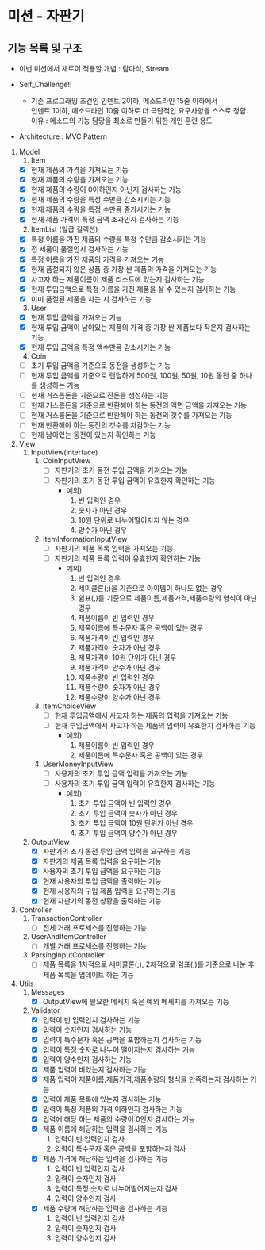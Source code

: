 # 미션 - 자판기

## 기능 목록 및 구조

- 이번 미션에서 새로이 적용할 개념 : 람다식, Stream
- Self_Challenge!!
  - 기존 프로그래밍 조건인 인덴트 2이하, 메소드라인 15줄 이하에서 <br>
                     인덴트 1이하, 메소드라인 10줄 이하로 더 극단적인 요구사항을 스스로 정함.<br>
                     이유 : 메소드의 기능 담당을 최소로 만들기 위한 개인 훈련 용도

- Architecture : MVC Pattern

1. Model
   1. Item
   - [x] 현재 제품의 가격을 가져오는 기능
   - [x] 현재 제품의 수량을 가져오는 기능
   - [x] 현재 제품의 수량이 0이하인지 아닌지 검사하는 기능
   - [x] 현재 제품의 수량을 특정 수만큼 감소시키는 기능
   - [x] 현재 제품의 수량을 특정 수만큼 증가시키는 기능
   - [x] 현재 제품 가격이 특정 금액 초과인지 검사하는 기능
   2. ItemList (일급 컬렉션)
   - [x] 특정 이름을 가진 제품의 수량을 특정 수만큼 감소시키는 기능
   - [x] 전 제품이 품절인지 검사하는 기능
   - [x] 특정 이름을 가진 제품의 가격을 가져오는 기능
   - [x] 현재 품절되지 않은 상품 중 가장 싼 제품의 가격을 가져오는 기능
   - [x] 사고자 하는 제품이름이 제품 리스트에 있는지 검사하는 기능
   - [x] 현재 투입금액으로 특정 이름을 가진 제품을 살 수 있는지 검사하는 기능
   - [x] 이미 품절된 제품을 사는 지 검사하는 기능
   3. User
   - [x] 현재 투입 금액을 가져오는 기능
   - [x] 현재 투입 금액이 남아있는 제품의 가격 중 가장 싼 제품보다 작은지 검사하는 기능
   - [x] 현재 투입 금액을 특정 액수만큼 감소시키는 기능
   4. Coin
   - [ ] 초기 투입 금액을 기준으로 동전을 생성하는 기능
   - [ ] 현재 투입 금액을 기준으로 랜덤하게 500원, 100원, 50원, 10원 동전 중 하나를 생성하는 기능
   - [ ] 현재 거스름돈을 기준으로 잔돈을 생성하는 기능
   - [ ] 현재 거스름돈을 기준으로 반환해야 하는 동전의 액면 금액을 가져오는 기능
   - [ ] 현재 거스름돈을 기준으로 반환해야 하는 동전의 갯수를 가져오는 기능
   - [ ] 현재 반환해야 하는 동전의 갯수를 차감하는 기능
   - [ ] 현재 남아있는 동전이 있는지 확인하는 기능
   
2. View
   1. InputView(interface)
      1. CoinInputView
         - [ ] 자판기의 초기 동전 투입 금액을 가져오는 기능
         - [ ] 자판기의 초기 동전 투입 금액이 유효한지 확인하는 기능
           - 예외) 
             1. 빈 입력인 경우
             2. 숫자가 아닌 경우
             3. 10원 단위로 나누어떨이지지 않는 경우
             4. 양수가 아닌 경우
      2. ItemInformationInputView
         - [ ] 자판기의 제품 목록 입력을 가져오는 기능
         - [ ] 자판기의 제품 목록 입력이 유효한지 확인하는 기능
           - 예외)
             1. 빈 입력인 경우
             2. 세미콜론(;)을 기준으로 아이템이 하나도 없는 경우
             3. 쉼표(,)를 기준으로 제품이름,제품가격,제품수량의 형식이 아닌 경우
             4. 제품이름이 빈 입력인 경우
             5. 제품이름에 특수문자 혹은 공백이 있는 경우
             6. 제품가격이 빈 입력인 경우
             7. 제품가격이 숫자가 아닌 경우
             8. 제품가격이 10원 단위가 아닌 경우
             9. 제품가격이 양수가 아닌 경우
             10. 제품수량이 빈 입력인 경우
             11. 제품수량이 숫자가 아닌 경우
             12. 제품수량이 양수가 아닌 경우
      3. ItemChoiceView
         - [ ] 현재 투입금액에서 사고자 하는 제품의 입력을 가져오는 기능
         - [ ] 현재 투입금액에서 사고자 하는 제품의 입력이 유효한지 검사하는 기능
           - 예외)
             1. 제품이름이 빈 입력인 경우
             2. 제품이름에 특수문자 혹은 공백이 있는 경우
      4. UserMoneyInputView
         - [ ] 사용자의 초기 투입 금액 입력을 가져오는 기능
         - [ ] 사용자의 초기 투입 금액 입력이 유효한지 검사하는 기능
           - 예외)
             1. 초기 투입 금액이 빈 입력인 경우
             2. 초기 투입 금액이 숫자가 아닌 경우
             3. 초기 투입 금액이 10원 단위가 아닌 경우
             4. 초기 투입 금액이 양수가 아닌 경우
   2. OutputView
      - [x] 자판기의 초기 동전 투입 금액 입력을 요구하는 기능
      - [x] 자판기의 제품 목록 입력을 요구하는 기능
      - [x] 사용자의 초기 투입 금액을 요구하는 기능
      - [x] 현재 사용자의 투입 금액을 출력하는 기능
      - [x] 현재 사용자의 구입 제품 입력을 요구하는 기능
      - [x] 현재 자판기의 동전 상황을 출력하는 기능

3. Controller
   1. TransactionController
      - [ ] 전체 거래 프로세스를 진행하는 기능
   2. UserAndItemController
      - [ ] 개별 거래 프로세스를 진행하는 기능
   3. ParsingInputController
      - [ ] 제품 목록을 1차적으로 세미콜론(;), 2차적으로 쉼표(,)를 기준으로 나눈 후 제품 목록을 업데이트 하는 기능

4. Utils
   1. Messages
      - [x] OutputView에 필요한 메세지 혹은 예외 메세지를 가져오는 기능
   2. Validator
      - [x] 입력이 빈 입력인지 검사하는 기능
      - [x] 입력이 숫자인지 검사하는 기능
      - [x] 입력이 특수문자 혹은 공백을 포함하는지 검사하는 기능
      - [x] 입력이 특정 숫자로 나누어 떨어지는지 검사하는 기능
      - [x] 입력이 양수인지 검사하는 기능
      - [x] 제품 입력이 비었는지 검사하는 기능
      - [x] 제품 입력이 제품이름,제품가격,제품수량의 형식을 만족하는지 검사하는 기능
      - [x] 입력이 제품 목록에 있는지 검사하는 기능
      - [x] 입력이 특정 제품의 가격 이하인지 검사하는 기능
      - [x] 입력에 해당 하는 제품의 수량이 0인지 검사하는 기능
      - [x] 제품 이름에 해당하는 입력을 검사하는 기능
          1. 입력이 빈 입력인지 검사
          2. 입력이 특수문자 혹은 공백을 포함하는지 검사
      - [x] 제품 가격에 해당하는 입력을 검사하는 기능
          1. 입력이 빈 입력인지 검사
          2. 입력이 숫자인지 검사
          3. 입력이 특정 숫자로 나누어떨어지는지 검사
          4. 입력이 양수인지 검사
      - [x] 제품 수량에 해당하는 입력을 검사하는 기능
          1. 입력이 빈 입력인지 검사
          2. 입력이 숫자인지 검사
          3. 입력이 양수인지 검사